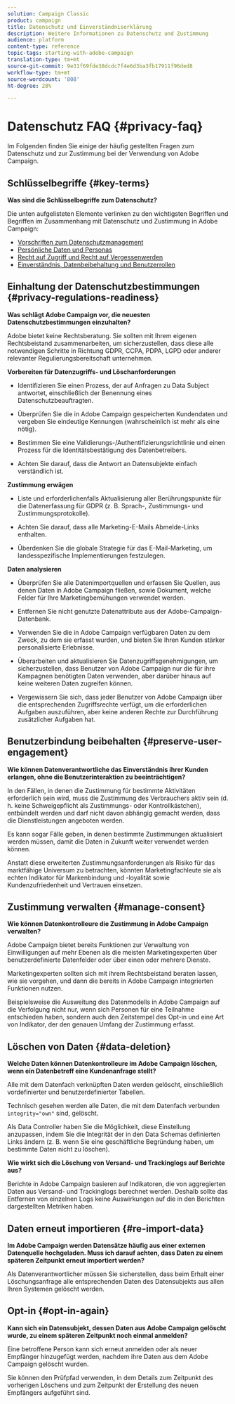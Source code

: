 ```yaml
---
solution: Campaign Classic
product: campaign
title: Datenschutz und Einverständniserklärung
description: Weitere Informationen zu Datenschutz und Zustimmung
audience: platform
content-type: reference
topic-tags: starting-with-adobe-campaign
translation-type: tm+mt
source-git-commit: 9e31f69fde38dcdc7f4e6d3ba3fb17911f96ded8
workflow-type: tm+mt
source-wordcount: '808'
ht-degree: 28%

---
```



# Datenschutz FAQ {#privacy-faq}

Im Folgenden finden Sie einige der häufig gestellten Fragen zum Datenschutz und zur Zustimmung bei der Verwendung von Adobe Campaign.

## Schlüsselbegriffe {#key-terms}

**Was sind die Schlüsselbegriffe zum Datenschutz?**

Die unten aufgelisteten Elemente verlinken zu den wichtigsten Begriffen und Begriffen im Zusammenhang mit Datenschutz und Zustimmung in Adobe Campaign:

* [Vorschriften zum Datenschutzmanagement](../../platform/using/privacy-management.md#privacy-management-regulations)
* [Persönliche Daten und Personas](../../platform/using/privacy-and-recommendations.md#personal-data)
* [Recht auf Zugriff und Recht auf Vergessenwerden](../../platform/using/privacy-management.md#right-access-forgotten)
* [Einverständnis, Datenbeibehaltung und Benutzerrollen](../../platform/using/privacy-management.md#consent-retention-roles)

## Einhaltung der Datenschutzbestimmungen {#privacy-regulations-readiness}

**Was schlägt Adobe Campaign vor, die neuesten Datenschutzbestimmungen einzuhalten?**

Adobe bietet keine Rechtsberatung. Sie sollten mit Ihrem eigenen Rechtsbeistand zusammenarbeiten, um sicherzustellen, dass diese alle notwendigen Schritte in Richtung GDPR, CCPA, PDPA, LGPD oder anderer relevanter Regulierungsbereitschaft unternehmen.

**Vorbereiten für Datenzugriffs- und Löschanforderungen**

* Identifizieren Sie einen Prozess, der auf Anfragen zu Data Subject antwortet, einschließlich der Benennung eines Datenschutzbeauftragten.

* Überprüfen Sie die in Adobe Campaign gespeicherten Kundendaten und vergeben Sie eindeutige Kennungen (wahrscheinlich ist mehr als eine nötig).

* Bestimmen Sie eine Validierungs-/Authentifizierungsrichtlinie und einen Prozess für die Identitätsbestätigung des Datenbetreibers.

* Achten Sie darauf, dass die Antwort an Datensubjekte einfach verständlich ist.

**Zustimmung erwägen**

* Liste und erforderlichenfalls Aktualisierung aller Berührungspunkte für die Datenerfassung für GDPR (z. B. Sprach-, Zustimmungs- und Zustimmungsprotokolle).

* Achten Sie darauf, dass alle Marketing-E-Mails Abmelde-Links enthalten.

* Überdenken Sie die globale Strategie für das E-Mail-Marketing, um landesspezifische Implementierungen festzulegen.

**Daten analysieren**

* Überprüfen Sie alle Datenimportquellen und erfassen Sie Quellen, aus denen Daten in Adobe Campaign fließen, sowie Dokument, welche Felder für Ihre Marketingbemühungen verwendet werden.

* Entfernen Sie nicht genutzte Datenattribute aus der Adobe-Campaign-Datenbank.

* Verwenden Sie die in Adobe Campaign verfügbaren Daten zu dem Zweck, zu dem sie erfasst wurden, und bieten Sie Ihren Kunden stärker personalisierte Erlebnisse.

* Überarbeiten und aktualisieren Sie Datenzugriffsgenehmigungen, um sicherzustellen, dass Benutzer von Adobe Campaign nur die für ihre Kampagnen benötigten Daten verwenden, aber darüber hinaus auf keine weiteren Daten zugreifen können.

* Vergewissern Sie sich, dass jeder Benutzer von Adobe Campaign über die entsprechenden Zugriffsrechte verfügt, um die erforderlichen Aufgaben auszuführen, aber keine anderen Rechte zur Durchführung zusätzlicher Aufgaben hat.

## Benutzerbindung beibehalten {#preserve-user-engagement}

**Wie können Datenverantwortliche das Einverständnis ihrer Kunden erlangen, ohne die Benutzerinteraktion zu beeinträchtigen?**

In den Fällen, in denen die Zustimmung für bestimmte Aktivitäten erforderlich sein wird, muss die Zustimmung des Verbrauchers aktiv sein (d. h. keine Schweigepflicht als Zustimmungs- oder Kontrollkästchen), entbündelt werden und darf nicht davon abhängig gemacht werden, dass die Dienstleistungen angeboten werden.

Es kann sogar Fälle geben, in denen bestimmte Zustimmungen aktualisiert werden müssen, damit die Daten in Zukunft weiter verwendet werden können.

Anstatt diese erweiterten Zustimmungsanforderungen als Risiko für das marktfähige Universum zu betrachten, könnten Marketingfachleute sie als echten Indikator für Markenbindung und -loyalität sowie Kundenzufriedenheit und Vertrauen einsetzen.

## Zustimmung verwalten {#manage-consent}

**Wie können Datenkontrolleure die Zustimmung in Adobe Campaign verwalten?**

Adobe Campaign bietet bereits Funktionen zur Verwaltung von Einwilligungen auf mehr Ebenen als die meisten Marketingexperten über benutzerdefinierte Datenfelder oder über einen oder mehrere Dienste.

Marketingexperten sollten sich mit ihrem Rechtsbeistand beraten lassen, wie sie vorgehen, und dann die bereits in Adobe Campaign integrierten Funktionen nutzen.

Beispielsweise die Ausweitung des Datenmodells in Adobe Campaign auf die Verfolgung nicht nur, wenn sich Personen für eine Teilnahme entschieden haben, sondern auch den Zeitstempel des Opt-in und eine Art von Indikator, der den genauen Umfang der Zustimmung erfasst.

## Löschen von Daten {#data-deletion}

**Welche Daten können Datenkontrolleure im Adobe Campaign löschen, wenn ein Datenbetreff eine Kundenanfrage stellt?**

Alle mit dem Datenfach verknüpften Daten werden gelöscht, einschließlich vordefinierter und benutzerdefinierter Tabellen.

Technisch gesehen werden alle Daten, die mit dem Datenfach verbunden `integrity="own"` sind, gelöscht.

Als Data Controller haben Sie die Möglichkeit, diese Einstellung anzupassen, indem Sie die Integrität der in den Data Schemas definierten Links ändern (z. B. wenn Sie eine geschäftliche Begründung haben, um bestimmte Daten nicht zu löschen).

**Wie wirkt sich die Löschung von Versand- und Trackinglogs auf Berichte aus?**

Berichte in Adobe Campaign basieren auf Indikatoren, die von aggregierten Daten aus Versand- und Trackinglogs berechnet werden. Deshalb sollte das Entfernen von einzelnen Logs keine Auswirkungen auf die in den Berichten dargestellten Metriken haben.

## Daten erneut importieren {#re-import-data}

**Im Adobe Campaign werden Datensätze häufig aus einer externen Datenquelle hochgeladen. Muss ich darauf achten, dass Daten zu einem späteren Zeitpunkt erneut importiert werden?**

Als Datenverantwortlicher müssen Sie sicherstellen, dass beim Erhalt einer Löschungsanfrage alle entsprechenden Daten des Datensubjekts aus allen Ihren Systemen gelöscht werden.

## Opt-in {#opt-in-again}

**Kann sich ein Datensubjekt, dessen Daten aus Adobe Campaign gelöscht wurde, zu einem späteren Zeitpunkt noch einmal anmelden?**

Eine betroffene Person kann sich erneut anmelden oder als neuer Empfänger hinzugefügt werden, nachdem ihre Daten aus dem Adobe Campaign gelöscht wurden.

Sie können den Prüfpfad verwenden, in dem Details zum Zeitpunkt des vorherigen Löschens und zum Zeitpunkt der Erstellung des neuen Empfängers aufgeführt sind.